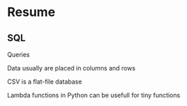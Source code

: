 # Resume

## SQL

Queries

Data usually are placed in columns and rows

CSV is a flat-file database

Lambda functions in Python can be usefull for tiny functions